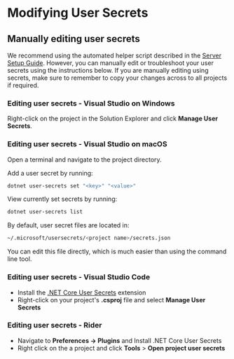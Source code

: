 # Modifying User Secrets

## Manually editing user secrets

We recommend using the automated helper script described in the
[Server Setup Guide](../getting-started/server/guide.md). However, you can manually edit or
troubleshoot your user secrets using the instructions below. If you are manually editing using
secrets, make sure to remember to copy your changes across to all projects if required.

### Editing user secrets - Visual Studio on Windows

Right-click on the project in the Solution Explorer and click **Manage User Secrets**.

### Editing user secrets - Visual Studio on macOS

Open a terminal and navigate to the project directory.

Add a user secret by running:

```bash
dotnet user-secrets set "<key>" "<value>"
```

View currently set secrets by running:

```bash
dotnet user-secrets list
```

By default, user secret files are located in:

```bash
~/.microsoft/usersecrets/<project name>/secrets.json
```

You can edit this file directly, which is much easier than using the command line tool.

### Editing user secrets - Visual Studio Code

- Install the [.NET Core User Secrets](https://marketplace.visualstudio.com/items?itemName=adrianwilczynski.user-secrets) extension
- Right-click on your project's **.csproj** file and select **Manage User Secrets**

### Editing user secrets - Rider

- Navigate to **Preferences -> Plugins** and Install .NET Core User Secrets
- Right click on the a project and click **Tools** > **Open project user secrets**
